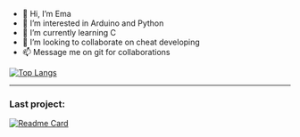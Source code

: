 - 👋 Hi, I’m Ema
- 👀 I’m interested in Arduino and Python
- 🌱 I’m currently learning C
- 💞️ I’m looking to collaborate on cheat developing
- 📫 Message me on git for collaborations

[![Top Langs](https://github-readme-stats.vercel.app/api/top-langs/?username=EmaBixD&layout=donut)](https://github.com/anuraghazra/github-readme-stats)

---

### Last project:
[![Readme Card](https://github-readme-stats.vercel.app/api/pin/?username=EmaBixD&repo=Arduino-Weather&show_owner=true)](https://github.com/EmaBixD/Arduino-Weather)
